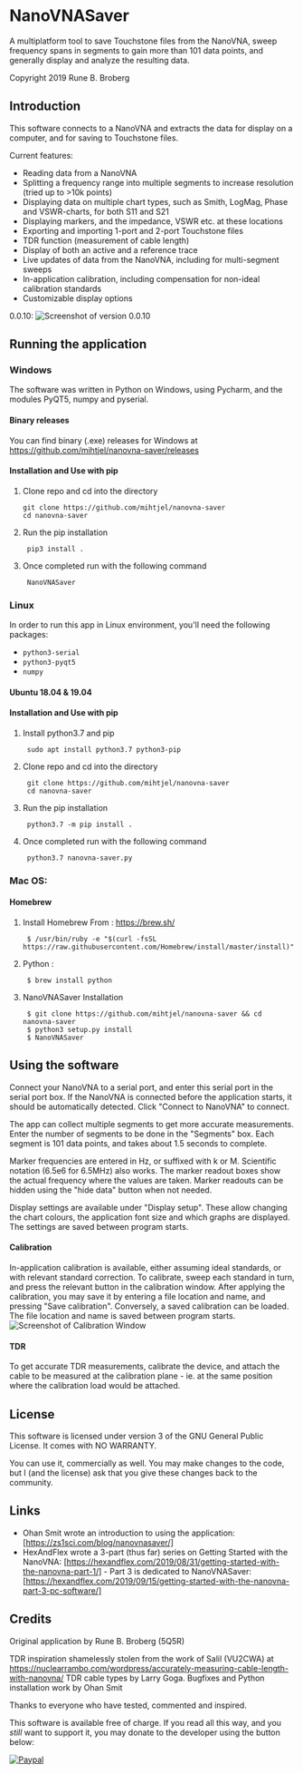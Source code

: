 
NanoVNASaver
============
A multiplatform tool to save Touchstone files from the NanoVNA, sweep frequency spans in segments to gain more than
101 data points, and generally display and analyze the resulting data.

Copyright 2019 Rune B. Broberg

## Introduction
This software connects to a NanoVNA and extracts the data for display on a computer, and for saving to Touchstone files.

Current features:
- Reading data from a NanoVNA
- Splitting a frequency range into multiple segments to increase resolution (tried up to >10k points)
- Displaying data on multiple chart types, such as Smith, LogMag, Phase and VSWR-charts, for both S11 and S21
- Displaying markers, and the impedance, VSWR etc. at these locations
- Exporting and importing 1-port and 2-port Touchstone files
- TDR function (measurement of cable length)
- Display of both an active and a reference trace
- Live updates of data from the NanoVNA, including for multi-segment sweeps
- In-application calibration, including compensation for non-ideal calibration standards
- Customizable display options

0.0.10:
![Screenshot of version 0.0.10](https://i.imgur.com/0pzMk8O.png)

## Running the application

### Windows

The software was written in Python on Windows, using Pycharm, and the modules PyQT5, numpy and pyserial.

#### Binary releases
You can find binary (.exe) releases for Windows at https://github.com/mihtjel/nanovna-saver/releases

#### Installation and Use with pip

1. Clone repo and cd into the directory

	   git clone https://github.com/mihtjel/nanovna-saver
	   cd nanovna-saver

3. Run the pip installation

		pip3 install .

4. Once completed run with the following command

		NanoVNASaver

### Linux

In order to run this app in Linux environment, you'll need the following packages:

* `python3-serial`
* `python3-pyqt5`
* `numpy`
#### Ubuntu 18.04 & 19.04
#### Installation and Use with pip
1. Install python3.7 and pip

		sudo apt install python3.7 python3-pip

3. Clone repo and cd into the directory 
		
		git clone https://github.com/mihtjel/nanovna-saver
		cd nanovna-saver

4. Run the pip installation

		python3.7 -m pip install .
    
5. Once completed run with the following command

		python3.7 nanovna-saver.py
    
    
### Mac OS:
#### Homebrew
1. Install Homebrew
		From : https://brew.sh/

	    $ /usr/bin/ruby -e "$(curl -fsSL https://raw.githubusercontent.com/Homebrew/install/master/install)"

2. Python :

	    $ brew install python

3. NanoVNASaver Installation

	    $ git clone https://github.com/mihtjel/nanovna-saver && cd nanovna-saver
	    $ python3 setup.py install
	    $ NanoVNASaver

## Using the software

Connect your NanoVNA to a serial port, and enter this serial port in the serial port box.  If the NanoVNA is
connected before the application starts, it should be automatically detected. Click "Connect to NanoVNA" to connect.

The app can collect multiple segments to get more accurate measurements. Enter the number of segments to be done in the
"Segments" box. Each segment is 101 data points, and takes about 1.5 seconds to complete.

Marker frequencies are entered in Hz, or suffixed with k or M.  Scientific notation (6.5e6 for 6.5MHz) also works.
The marker readout boxes show the actual frequency where the values are taken.  Marker readouts can be hidden using the
"hide data" button when not needed.

Display settings are available under "Display setup". These allow changing the chart colours, the application font size
and which graphs are displayed.  The settings are saved between program starts.

#### Calibration
In-application calibration is available, either assuming ideal standards, or with relevant standard correction. To
calibrate, sweep each standard in turn, and press the relevant button in the calibration window. After applying the
calibration, you may save it by entering a file location and name, and pressing "Save calibration".  Conversely, a
saved calibration can be loaded. The file location and name is saved between program starts.
![Screenshot of Calibration Window](https://i.imgur.com/F5X2ECZ.png)

#### TDR
To get accurate TDR measurements, calibrate the device, and attach the cable to be measured at the calibration plane -
ie. at the same position where the calibration load would be attached.

## License
This software is licensed under version 3 of the GNU General Public License. It comes with NO WARRANTY.

You can use it, commercially as well. You may make changes to the code, but I (and the license) ask that you give these
changes back to the community.

## Links
* Ohan Smit wrote an introduction to using the application: [https://zs1sci.com/blog/nanovnasaver/]
* HexAndFlex wrote a 3-part (thus far) series on Getting Started with the NanoVNA:
[https://hexandflex.com/2019/08/31/getting-started-with-the-nanovna-part-1/] - Part 3 is dedicated to NanoVNASaver:
[https://hexandflex.com/2019/09/15/getting-started-with-the-nanovna-part-3-pc-software/]

## Credits
Original application by Rune B. Broberg (5Q5R)

TDR inspiration shamelessly stolen from the work of Salil (VU2CWA) at https://nuclearrambo.com/wordpress/accurately-measuring-cable-length-with-nanovna/
TDR cable types by Larry Goga.
Bugfixes and Python installation work by Ohan Smit

Thanks to everyone who have tested, commented and inspired.

This software is available free of charge. If you read all this way, and you *still* want to support it, you may donate to the developer using the button below:

[![Paypal](https://www.paypalobjects.com/en_US/i/btn/btn_donate_LG.gif)](https://www.paypal.com/cgi-bin/webscr?cmd=_donations&business=T8KTGVDQF5K6E&item_name=NanoVNASaver+Development&currency_code=EUR&source=url)
